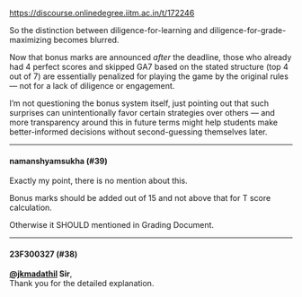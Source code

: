 https://discourse.onlinedegree.iitm.ac.in/t/172246

So the distinction between diligence-for-learning and diligence-for-grade-maximizing becomes blurred.</p>
<p>Now that bonus marks are announced <em>after</em> the deadline, those who already had 4 perfect scores and skipped GA7 based on the stated structure (top 4 out of 7) are essentially penalized for playing the game by the original rules — not for a lack of diligence or engagement.</p>
<p>I’m not questioning the bonus system itself, just pointing out that such surprises can unintentionally favor certain strategies over others — and more transparency around this in future terms might help students make better-informed decisions without second-guessing themselves later.</p><hr>

<h4>namanshyamsukha (#39)</h4>
<p>Exactly my point, there is no mention about this.</p>
<p>Bonus marks should be added out of 15 and not above that for T score calculation.</p>
<p>Otherwise it SHOULD mentioned in Grading Document.</p><hr>

<h4>23F300327 (#38)</h4>
<p><strong><a class="mention" href="/u/jkmadathil">@jkmadathil</a> Sir</strong>,<br/>
Thank you for the detailed explanation.